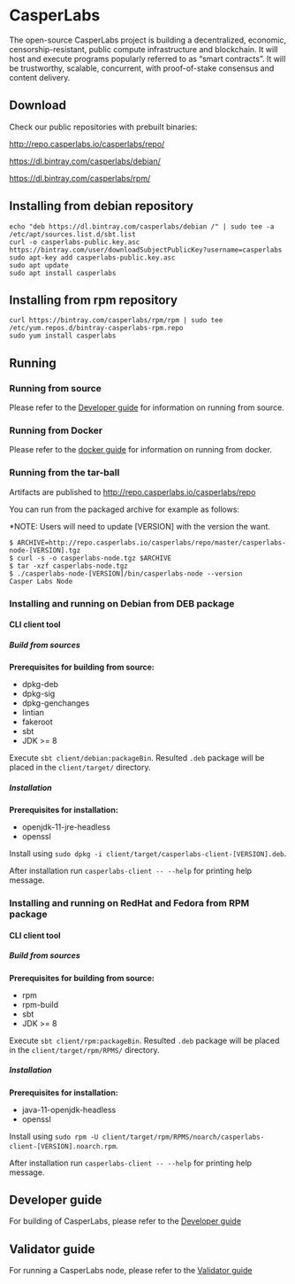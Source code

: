 # CasperLabs

The open-source CasperLabs project is building a decentralized, economic, censorship-resistant, public compute infrastructure and blockchain. It will host and execute programs popularly referred to as “smart contracts”. It will be trustworthy, scalable, concurrent, with proof-of-stake consensus and content delivery.

## Download
Check our public repositories with prebuilt binaries: 

  http://repo.casperlabs.io/casperlabs/repo/
  
  https://dl.bintray.com/casperlabs/debian/
  
  https://dl.bintray.com/casperlabs/rpm/

## Installing from debian repository
```
echo "deb https://dl.bintray.com/casperlabs/debian /" | sudo tee -a /etc/apt/sources.list.d/sbt.list
curl -o casperlabs-public.key.asc https://bintray.com/user/downloadSubjectPublicKey?username=casperlabs
sudo apt-key add casperlabs-public.key.asc
sudo apt update
sudo apt install casperlabs
```

## Installing from rpm repository
```
curl https://bintray.com/casperlabs/rpm/rpm | sudo tee /etc/yum.repos.d/bintray-casperlabs-rpm.repo
sudo yum install casperlabs
```

## Running

### Running from source
Please refer to the [Developer guide](DEVELOPER.md) for information on running from source.

### Running from Docker

Please refer to the [docker guide](docker/README.md) for information on running from docker.

### Running from the tar-ball

Artifacts are published to http://repo.casperlabs.io/casperlabs/repo

You can run from the packaged archive for example as follows:

*NOTE: Users will need to update \[VERSION\] with the version the want.

```console
$ ARCHIVE=http://repo.casperlabs.io/casperlabs/repo/master/casperlabs-node-[VERSION].tgz
$ curl -s -o casperlabs-node.tgz $ARCHIVE
$ tar -xzf casperlabs-node.tgz
$ ./casperlabs-node-[VERSION]/bin/casperlabs-node --version
Casper Labs Node
```

### Installing and running on Debian from DEB package
#### CLI client tool
##### Build from sources

**Prerequisites for building from source:**
* dpkg-deb
* dpkg-sig
* dpkg-genchanges
* lintian
* fakeroot
* sbt
* JDK >= 8

Execute `sbt client/debian:packageBin`. Resulted `.deb` package will be placed in the `client/target/` directory.

##### Installation

**Prerequisites for installation:**
* openjdk-11-jre-headless
* openssl

Install using `sudo dpkg -i client/target/casperlabs-client-[VERSION].deb`.

After installation run `casperlabs-client -- --help` for printing help message.

### Installing and running on RedHat and Fedora from RPM package
#### CLI client tool
##### Build from sources
**Prerequisites for building from source:**
* rpm
* rpm-build
* sbt
* JDK >= 8

Execute `sbt client/rpm:packageBin`. Resulted `.deb` package will be placed in the `client/target/rpm/RPMS/` directory.

##### Installation

**Prerequisites for installation:**
* java-11-openjdk-headless
* openssl

Install using `sudo rpm -U client/target/rpm/RPMS/noarch/casperlabs-client-[VERSION].noarch.rpm`.

After installation run `casperlabs-client -- --help` for printing help message.

## Developer guide

For building of CasperLabs, please refer to the [Developer guide](DEVELOPER.md)

## Validator guide

For running a CasperLabs node, please refer to the [Validator guide](VALIDATOR.md)
